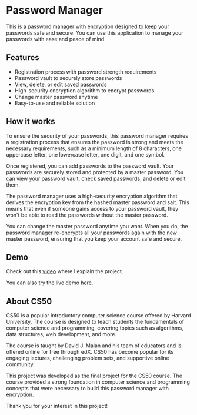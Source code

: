# Password Manager

This is a password manager with encryption designed to keep your passwords safe and secure. You can use this application to manage your passwords with ease and peace of mind. 

## Features

- Registration process with password strength requirements
- Password vault to securely store passwords 
- View, delete, or edit saved passwords 
- High-security encryption algorithm to encrypt passwords 
- Change master password anytime 
- Easy-to-use and reliable solution 

## How it works

To ensure the security of your passwords, this password manager requires a registration process that ensures the password is strong and meets the necessary requirements, such as a minimum length of 8 characters, one uppercase letter, one lowercase letter, one digit, and one symbol.

Once registered, you can add passwords to the password vault. Your passwords are securely stored and protected by a master password. You can view your password vault, check saved passwords, and delete or edit them.

The password manager uses a high-security encryption algorithm that derives the encryption key from the hashed master password and salt. This means that even if someone gains access to your password vault, they won't be able to read the passwords without the master password.

You can change the master password anytime you want. When you do, the password manager re-encrypts all your passwords again with the new master password, ensuring that you keep your account safe and secure.

## Demo

Check out this [video](https://youtu.be/w19dV6dxTq0) where I explain the project.

You can also try the live demo [here](http://matheudev.pythonanywhere.com).

## About CS50

CS50 is a popular introductory computer science course offered by Harvard University. The course is designed to teach students the fundamentals of computer science and programming, covering topics such as algorithms, data structures, web development, and more.

The course is taught by David J. Malan and his team of educators and is offered online for free through edX. CS50 has become popular for its engaging lectures, challenging problem sets, and supportive online community.

This project was developed as the final project for the CS50 course. The course provided a strong foundation in computer science and programming concepts that were necessary to build this password manager with encryption.

Thank you for your interest in this project!
